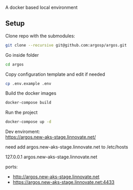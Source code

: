 A docker based local environment

## Setup

Clone repo with the submodules:

```bash
git clone --recursive git@github.com:argosp/argos.git
```

Go inside folder

```bash
cd argos
```

Copy configuration template and edit if needed

```bash
cp .env.example .env
```

Build the docker images

```bash
docker-compose build
```

Run the project

```bash
docker-compose up -d
```
Dev enviroment:  
https://argos.new-aks-stage.linnovate.net/


need add argos.new-aks-stage.linnovate.net to /etc/hosts 

127.0.0.1 argos.new-aks-stage.linnovate.net

ports:
 - http://argos.new-aks-stage.linnovate.net  
 - https://argos.new-aks-stage.linnovate.net:4433 
